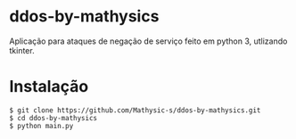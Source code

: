 # ddos-by-mathysics
Aplicação para ataques de negação de serviço feito em python 3, utlizando tkinter.
# Instalação
```
$ git clone https://github.com/Mathysic-s/ddos-by-mathysics.git
$ cd ddos-by-mathysics
$ python main.py
```
